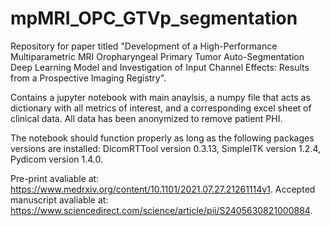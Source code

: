 # mpMRI_OPC_GTVp_segmentation
Repository for paper titled "Development of a High-Performance Multiparametric MRI Oropharyngeal Primary Tumor Auto-Segmentation Deep Learning Model and Investigation of Input Channel Effects: Results from a Prospective Imaging Registry".

Contains a jupyter notebook with main anaylsis, a numpy file that acts as dictionary with all metrics of interest, and a corresponding excel sheet of clinical data. All data has been anonymized to remove patient PHI.

The notebook should function properly as long as the following packages versions are installed: DicomRTTool version 0.3.13, SimpleITK version 1.2.4, Pydicom version 1.4.0.

Pre-print avaliable at: https://www.medrxiv.org/content/10.1101/2021.07.27.21261114v1.
Accepted manuscript avaliable at: https://www.sciencedirect.com/science/article/pii/S2405630821000884.
